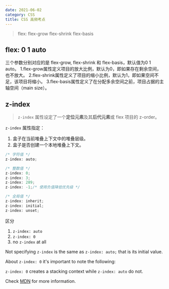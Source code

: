 ```yaml
---
date: 2021-06-02
category: CSS
title: CSS 高频考点
---
```


> flex:  flex-grow  flex-shrink  flex-basis

<!-- more -->

## flex: 0 1 auto

三个参数分别对应的是 flex-grow, flex-shrink 和 flex-basis，默认值为0 1 auto。
1.flex-grow属性定义项目的放大比例，默认为0，即如果存在剩余空间，也不放大。
2.flex-shrink属性定义了项目的缩小比例，默认为1，即如果空间不足，该项目将缩小。
3.flex-basis属性定义了在分配多余空间之前，项目占据的主轴空间（main size）。



## z-index

> `z-index` 属性设定了一个**定位元素**及其**后代元素**或 flex 项目的 z-order。 

`z-index` 属性指定：

1. 盒子在当前堆叠上下文中的堆叠层级。
2. 盒子是否创建一个本地堆叠上下文。

```javascript
/* 字符值 */
z-index: auto;

/* 整数值 */
z-index: 0;
z-index: 3;
z-index: 289;
z-index: -1;/* 使用负值降低优先级 */

/* 全局值 */
z-index: inherit;
z-index: initial;
z-index: unset;
```

区分

1. `z-index: auto`
2. `z-index: 0`
3. no `z-index` at all

Not specifying `z-index` is the same as `z-index: auto;` that is its initial value.

About `z-index: 0` it's important to note the following:

`z-index: 0` creates a stacking context while `z-index: auto` do not. 

Check [MDN](https://developer.mozilla.org/en-US/docs/Web/CSS/CSS_Positioning/Understanding_z_index/The_stacking_context) for more information.

